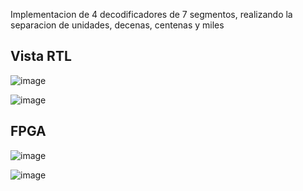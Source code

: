 Implementacion de 4 decodificadores de 7 segmentos, realizando la separacion de unidades, decenas, centenas y miles 

## Vista RTL

![image](https://user-images.githubusercontent.com/84602829/222990196-8af3951b-dd6c-4370-a16f-571ded9cb59a.png)

![image](https://user-images.githubusercontent.com/84602829/222990201-5f215814-41de-4ebe-91b3-6fc88f076c45.png)

## FPGA

![image](https://user-images.githubusercontent.com/84602829/222990211-d1df3388-7974-4b20-b870-5c946be45474.png)

![image](https://user-images.githubusercontent.com/84602829/222990215-d6ce3645-e6cc-4d67-a061-42c62a0cd890.png)

